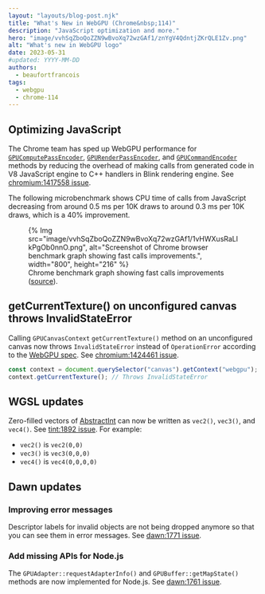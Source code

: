 ```yaml
---
layout: "layouts/blog-post.njk"
title: "What's New in WebGPU (Chrome&nbsp;114)"
description: "JavaScript optimization and more."
hero: "image/vvhSqZboQoZZN9wBvoXq72wzGAf1/znYgV4QdntjZKrQLE1Zv.png"
alt: "What's new in WebGPU logo"
date: 2023-05-31
#updated: YYYY-MM-DD
authors:
  - beaufortfrancois
tags:
  - webgpu
  - chrome-114
---
```


## Optimizing JavaScript

The Chrome team has sped up WebGPU performance for [`GPUComputePassEncoder`](https://developer.mozilla.org/docs/Web/API/GPUComputePassEncoder), [`GPURenderPassEncoder`](https://developer.mozilla.org/docs/Web/API/GPURenderPassEncoder), and [`GPUCommandEncoder`](https://developer.mozilla.org/docs/Web/API/GPUCommandEncoder) methods by reducing the overhead of making calls from generated code in V8 JavaScript engine to C++ handlers in Blink rendering engine. See [chromium:1417558 issue](https://bugs.chromium.org/p/chromium/issues/detail?id=1417558).

The following microbenchmark shows CPU time of calls from JavaScript decreasing from around 0.5 ms per 10K draws to around 0.3 ms per 10K draws, which is a 40% improvement.

<figure>
  {% Img src="image/vvhSqZboQoZZN9wBvoXq72wzGAf1/1vHWXusRaLlkPgOb0nnO.png", alt="Screenshot of Chrome browser benchmark graph showing fast calls improvements.", width="800", height="216" %}
  <figcaption>
    Chrome benchmark graph showing fast calls improvements (<a href="https://chromeperf.appspot.com/report?sid=c5b915dc2e3d1d17cc76253f15839c488404af5ec02712361f80b45fca916689&start_rev=1121535&end_rev=1128342">source</a>).
  </figcaption>
</figure>

## getCurrentTexture() on unconfigured canvas throws InvalidStateError

Calling `GPUCanvasContext` `getCurrentTexture()` method on an unconfigured canvas now throws `InvalidStateError` instead of `OperationError` according to the [WebGPU spec](https://gpuweb.github.io/gpuweb/#dom-gpucanvascontext-getcurrenttexture). See [chromium:1424461 issue](https://bugs.chromium.org/p/chromium/issues/detail?id=1424461).

```js
const context = document.querySelector("canvas").getContext("webgpu");
context.getCurrentTexture(); // Throws InvalidStateError
```

## WGSL updates

Zero-filled vectors of [AbstractInt](https://gpuweb.github.io/gpuweb/wgsl/#abstractint) can now be written as `vec2()`, `vec3()`, and `vec4()`. See [tint:1892 issue](https://bugs.chromium.org/p/tint/issues/detail?id=1892). For example:

- `vec2()` is `vec2(0,0)`
- `vec3()` is `vec3(0,0,0)`
- `vec4()` is `vec4(0,0,0,0)`

## Dawn updates

### Improving error messages

Descriptor labels for invalid objects are not being dropped anymore so that you can see them in error messages. See [dawn:1771 issue](https://bugs.chromium.org/p/dawn/issues/detail?id=1771).

### Add missing APIs for Node.js

The `GPUAdapter::requestAdapterInfo()` and `GPUBuffer::getMapState()` methods are now implemented for Node.js. See [dawn:1761 issue](https://bugs.chromium.org/p/dawn/issues/detail?id=1761).
